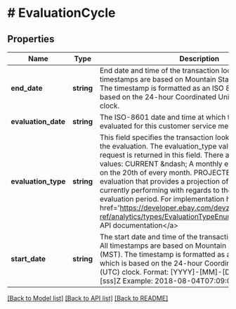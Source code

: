 # # EvaluationCycle

## Properties

Name | Type | Description | Notes
------------ | ------------- | ------------- | -------------
**end_date** | **string** | End date and time of the transaction lookback range. All timestamps are based on Mountain Standard Time (MST). The timestamp is formatted as an ISO 8601 string, which is based on the 24-hour Coordinated Universal Time (UTC) clock. | [optional]
**evaluation_date** | **string** | The ISO-8601 date and time at which the seller was evaluated for this customer service metric rating. | [optional]
**evaluation_type** | **string** | This field specifies the transaction lookback period used for the evaluation. The evaluation_type value specified in the request is returned in this field. There are two possible values: CURRENT &amp;ndash; A monthly evaluation that occurs on the 20th of every month. PROJECTED &amp;ndash; A daily evaluation that provides a projection of how the seller is currently performing with regards to the upcoming evaluation period. For implementation help, refer to &lt;a href&#x3D;&#39;https://developer.ebay.com/devzone/rest/api-ref/analytics/types/EvaluationTypeEnum.html&#39;&gt;eBay API documentation&lt;/a&gt; | [optional]
**start_date** | **string** | The start date and time of the transaction lookback range. All timestamps are based on Mountain Standard Time (MST). The timestamp is formatted as an ISO 8601 string, which is based on the 24-hour Coordinated Universal Time (UTC) clock. Format: [YYYY]-[MM]-[DD]T[hh]:[mm]:[ss].[sss]Z Example: 2018-08-04T07:09:00.000Z | [optional]

[[Back to Model list]](../../README.md#models) [[Back to API list]](../../README.md#endpoints) [[Back to README]](../../README.md)
